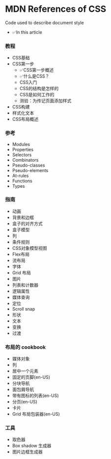 # MDN References of CSS
Code used to describe document style
- ✅In this article
### 教程

- CSS基础
- CSS第一步
    - ✅CSS第一步概述
    - ✅什么是CSS？
    - CSS入门
    - CSS的结构是怎样的
    - CSS是如何工作的
    - 测验：为传记页面添加样式
- CSS构建
- 样式化文本
- CSS布局概述
### 参考

- Modules
- Properties
- Selectors
- Combinators
- Pseudo-classes
- Pseudo-elements
- At-rules
- Functions
- Types

### 指南
- 动画
- 背景和边框
- 盒子的对齐方式
- 盒子模型
- 列
- 条件规则
- CSS对象模型视图
- Flex布局
- 流布局
- 字体
- Grid 布局
- 图片
- 列表和计数器
- 逻辑属性
- 媒体查询
- 定位
- Scroll snap
- 形状
- 文本
- 变换
- 过渡

### 布局的 cookbook
- 媒体对象
- 列
- 居中一个元素
- 固定的页脚(en-US)
- 分块导航
- 面包屑导航
- 带有图标的列表(en-US)
- 分页(en-US)
- 卡片
- Grid 布局包装器(en-US)

### 工具
- 取色器
- Box shadow 生成器
- 图片边框生成器